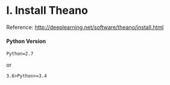 # I. Install Theano

Reference: http://deeplearning.net/software/theano/install.html

#### Python Version
```
Python=2.7
```
or
```
3.6>Python>=3.4
```
